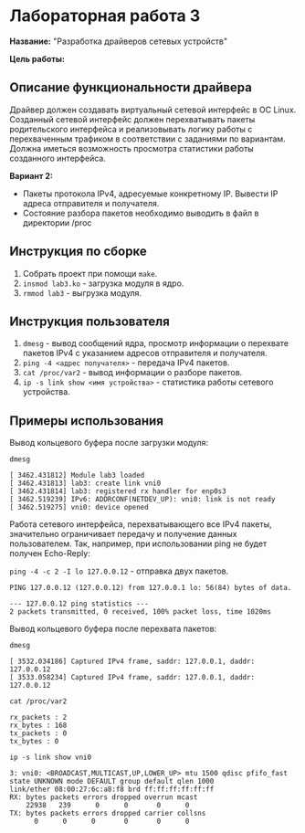 # Лабораторная работа 3

**Название:** "Разработка драйверов сетевых устройств"

**Цель работы:** 

## Описание функциональности драйвера

Драйвер должен создавать виртуальный сетевой интерфейс в ОС Linux. Созданный сетевой интерфейс должен перехватывать пакеты родительского интерфейса и реализовывать логику работы с перехваченным трафиком в соответствии с заданиями по вариантам. Должна иметься возможность просмотра статистики работы созданного интерфейса.

**Вариант 2:**

- Пакеты протокола IPv4, адресуемые конкретному IP. Вывести IP адреса отправителя и получателя.
- Состояние разбора пакетов необходимо выводить в файл в директории /proc


## Инструкция по сборке

1. Собрать проект при помощи `make`.
2. `insmod lab3.ko` - загрузка модуля в ядро.
3. `rmmod lab3` - выгрузка модуля.

## Инструкция пользователя

1. `dmesg` - вывод сообщений ядра, просмотр информации о перехвате пакетов IPv4 с указанием адресов отправителя и получателя.
2. `ping -4 <адрес получателя>` - передача IPv4 пакетов.
3. `cat /proc/var2` - вывод информации о разборе пакетов.
4. `ip -s link show <имя устройства>` - статистика работы сетевого устройства.

## Примеры использования

Вывод кольцевого буфера после загрузки модуля:

`dmesg` 

```
[ 3462.431812] Module lab3 loaded
[ 3462.431813] lab3: create link vni0
[ 3462.431814] lab3: registered rx handler for enp0s3
[ 3462.519239] IPv6: ADDRCONF(NETDEV_UP): vni0: link is not ready
[ 3462.519275] vni0: device opened
```
Работа сетевого интерфейса, перехватывающего все IPv4 пакеты, значительно ограничивает передачу и получение данных пользователем. Так, например, при использовании ping не будет получен Echo-Reply:

`ping -4 -c 2 -I lo 127.0.0.12` - отправка двух пакетов. 

```
PING 127.0.0.12 (127.0.0.12) from 127.0.0.1 lo: 56(84) bytes of data.

--- 127.0.0.12 ping statistics ---
2 packets transmitted, 0 received, 100% packet loss, time 1020ms
```

Вывод кольцевого буфера после перехвата пакетов:

`dmesg` 

```
[ 3532.034186] Captured IPv4 frame, saddr: 127.0.0.1, daddr: 127.0.0.12
[ 3533.058234] Captured IPv4 frame, saddr: 127.0.0.1, daddr: 127.0.0.12
```

`cat /proc/var2`

```
rx_packets : 2
rx_bytes : 168
tx_packets : 0
tx_bytes : 0
```
`ip -s link show vni0`

```
3: vni0: <BROADCAST,MULTICAST,UP,LOWER_UP> mtu 1500 qdisc pfifo_fast state UNKNOWN mode DEFAULT group default qlen 1000
link/ether 08:00:27:6c:a8:f8 brd ff:ff:ff:ff:ff:ff
RX: bytes packets errors dropped overrun mcast
    22938   239      0      0       0      0
TX: bytes packets errors dropped carrier collsns
      0      0      0       0       0      0
```
